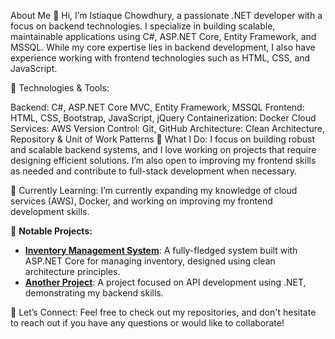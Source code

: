 About Me
👋 Hi, I’m Istiaque Chowdhury, a passionate .NET developer with a focus on backend technologies. I specialize in building scalable, maintainable applications using C#, ASP.NET Core, Entity Framework, and MSSQL. While my core expertise lies in backend development, I also have experience working with frontend technologies such as HTML, CSS, and JavaScript.

🔧 Technologies & Tools:

Backend: C#, ASP.NET Core MVC, Entity Framework, MSSQL
Frontend: HTML, CSS, Bootstrap, JavaScript, jQuery
Containerization: Docker
Cloud Services: AWS 
Version Control: Git, GitHub
Architecture: Clean Architecture, Repository & Unit of Work Patterns
🚀 What I Do: I focus on building robust and scalable backend systems, and I love working on projects that require designing efficient solutions. I’m also open to improving my frontend skills as needed and contribute to full-stack development when necessary.

🌱 Currently Learning: I’m currently expanding my knowledge of cloud services (AWS), Docker, and working on improving my frontend development skills.


🌟 **Notable Projects:**
- **[Inventory Management System]()**: A fully-fledged system built with ASP.NET Core for managing inventory, designed using clean architecture principles.
- **[Another Project](link-to-project)**: A project focused on API development using .NET, demonstrating my backend skills.


🔗 Let’s Connect: Feel free to check out my repositories, and don't hesitate to reach out if you have any questions or would like to collaborate!
